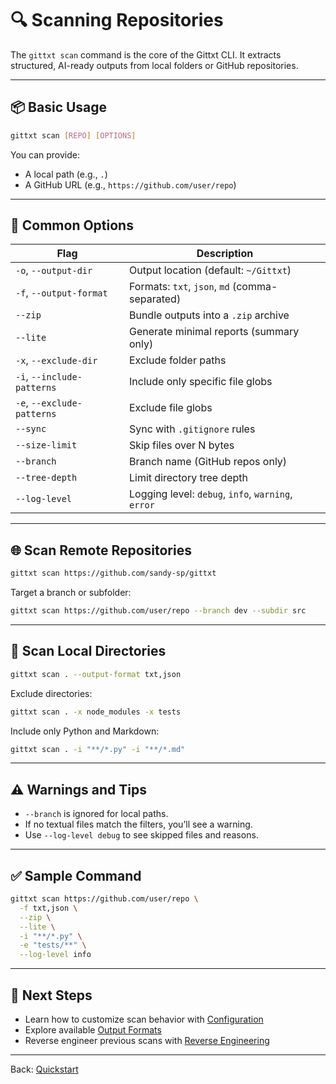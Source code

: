 # 🔍 Scanning Repositories

The `gittxt scan` command is the core of the Gittxt CLI. It extracts structured, AI-ready outputs from local folders or GitHub repositories.

---

## 📦 Basic Usage

```bash
gittxt scan [REPO] [OPTIONS]
```

You can provide:
- A local path (e.g., `.`)
- A GitHub URL (e.g., `https://github.com/user/repo`)

---

## 🔧 Common Options

| Flag | Description |
|------|-------------|
| `-o`, `--output-dir` | Output location (default: `~/Gittxt`) |
| `-f`, `--output-format` | Formats: `txt`, `json`, `md` (comma-separated) |
| `--zip` | Bundle outputs into a `.zip` archive |
| `--lite` | Generate minimal reports (summary only) |
| `-x`, `--exclude-dir` | Exclude folder paths |
| `-i`, `--include-patterns` | Include only specific file globs |
| `-e`, `--exclude-patterns` | Exclude file globs |
| `--sync` | Sync with `.gitignore` rules |
| `--size-limit` | Skip files over N bytes |
| `--branch` | Branch name (GitHub repos only) |
| `--tree-depth` | Limit directory tree depth |
| `--log-level` | Logging level: `debug`, `info`, `warning`, `error` |

---

## 🌐 Scan Remote Repositories

```bash
gittxt scan https://github.com/sandy-sp/gittxt
```

Target a branch or subfolder:

```bash
gittxt scan https://github.com/user/repo --branch dev --subdir src
```

---

## 📁 Scan Local Directories

```bash
gittxt scan . --output-format txt,json
```

Exclude directories:
```bash
gittxt scan . -x node_modules -x tests
```

Include only Python and Markdown:
```bash
gittxt scan . -i "**/*.py" -i "**/*.md"
```

---

## ⚠️ Warnings and Tips

- `--branch` is ignored for local paths.
- If no textual files match the filters, you’ll see a warning.
- Use `--log-level debug` to see skipped files and reasons.

---

## ✅ Sample Command

```bash
gittxt scan https://github.com/user/repo \
  -f txt,json \
  --zip \
  --lite \
  -i "**/*.py" \
  -e "tests/**" \
  --log-level info
```

---

## 🧪 Next Steps
- Learn how to customize scan behavior with [Configuration](configuration/index.md)
- Explore available [Output Formats](output-formats.md)
- Reverse engineer previous scans with [Reverse Engineering](reverse-engineering.md)

---

Back: [Quickstart](../getting-started/quickstart.md)

